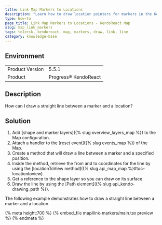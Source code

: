 ```yaml
---
title: Link Map Markers to Locations
description: "Learn how to draw location pointers for markers in the KendoReact Map."
type: how-to
page_title: Link Map Markers to Locations - KendoReact Map
slug: map_link_markers
tags: telerik, kendoreact, map, markers, draw, link, line
category: knowledge-base
---
```


## Environment

<table>
    <tbody>
	    <tr>
	    	<td>Product Version</td>
	    	<td>5.5.1</td>
	    </tr>
	    <tr>
	    	<td>Product</td>
	    	<td>Progress® KendoReact</td>
	    </tr>
    </tbody>
</table>

## Description

How can I draw a straight line between a marker and a location?

## Solution

1. Add [shape and marker layers]({% slug overview_layers_map %}) to the Map configuration.
1. Attach a handler to the [reset event]({% slug events_map %}) of the Map.
1. Create a method that will draw a line between a marker and a specified position.
1. Inside the method, retrieve the from and to coordinates for the line by using the [locationToView method]({% slug api_map_map %}#toc-locationtoview).
1. Get a reference to the shape layer so you can draw on its surface.
1. Draw the line by using the [Path element]({% slug api_kendo-drawing_path %}).

The following example demonstrates how to draw a straight line between a marker and a location.

{% meta height:700 %}
{% embed_file map/link-markers/main.tsx preview %}
{% endmeta %}
